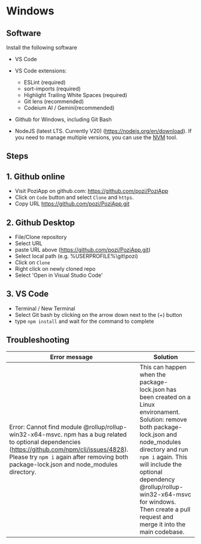 
# Windows

## Software

Install the following software
* VS Code
* VS Code extensions:
  - ESLint (required)
  - sort-imports (required)
  - Highlight Trailing White Spaces (required)
  - Git lens (recommended)
  - Codeium AI / Gemini(recommended)

* Github for Windows, including Git Bash
* NodeJS (latest LTS. Currently V20) (https://nodejs.org/en/download). If you need to manage multiple versions, you can use the [NVM](https://github.com/nvm-sh/nvm) tool.


## Steps

## 1. Github online

* Visit PoziApp on github.com: https://github.com/pozi/PoziApp
* Click on `Code` button and select `Clone` and `https`.
* Copy URL https://github.com/pozi/PoziApp.git

## 2. Github Desktop
* File/Clone repository
* Select URL
* paste URL above (https://github.com/pozi/PoziApp.git)
* Select local path (e.g. %USERPROFILE%\git\pozi)
* Click on `Clone`
* Right click on newly cloned repo
* Select 'Open in Visual Studio Code'

## 3. VS Code
* Terminal / New Terminal
* Select Git bash by clicking on the arrow down next to the (+) button
* type `npm install` and wait for the command to complete

## Troubleshooting

Error message | Solution
--- | ---
Error: Cannot find module @rollup/rollup-win32-x64-msvc. npm has a bug related to optional dependencies (https://github.com/npm/cli/issues/4828). Please try `npm i` again after removing both package-lock.json and node_modules directory. | This can happen when the package-lock.json has been created on a Linux environament. Solution: remove both package-lock.json and node_modules directory and run `npm i` again. This will include the optional dependency @rollup/rollup-win32-x64-msvc for windows. Then create a pull request and merge it into the main codebase.